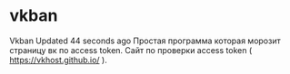 # vkban
Vkban  Updated 44 seconds ago Простая программа которая морозит страницу вк по access token. Сайт по проверки access token ( https://vkhost.github.io/ ).
